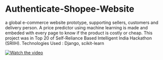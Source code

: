 # Authenticate-Shopee-Website
 a global e-commerce website prototype, supporting sellers, customers and delivery person. A price predictor using machine learning is made and embeded with every page to know if the product is costly or cheap.  This project was in Top 20 of Self-Reliance Based Intelligent India Hackathon (SRIIH).  Technologies Used : Django, scikit-learn

[![Watch the video](https://youtu.be/bGlhLiT5fBY/maxresdefault.jpg)](https://youtu.be/bGlhLiT5fBY)
